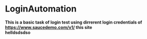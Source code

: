 # LoginAutomation
**This is a basic task of login test using dirrerent login credentials of https://www.saucedemo.com/v1/ this site**<br/>
**helldsdsdso**
